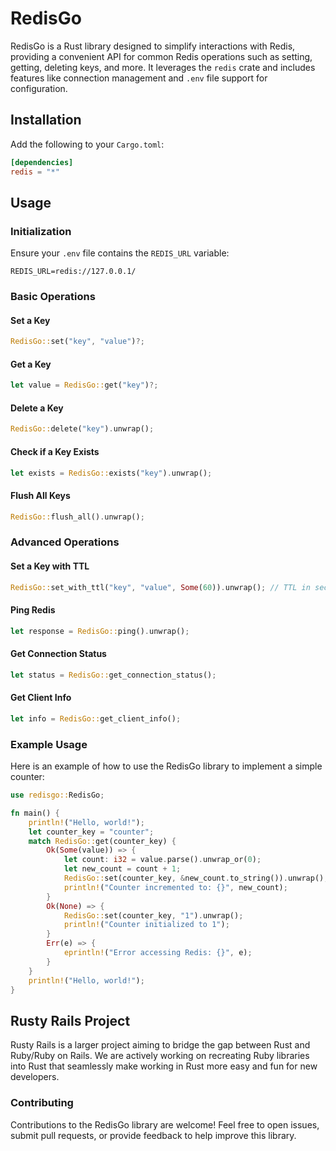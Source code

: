 # RedisGo

RedisGo is a Rust library designed to simplify interactions with Redis, providing a convenient API for common Redis operations such as setting, getting, deleting keys, and more. It leverages the `redis` crate and includes features like connection management and `.env` file support for configuration.


## Installation

Add the following to your `Cargo.toml`:

```toml
[dependencies]
redis = "*"
```

## Usage

### Initialization

Ensure your `.env` file contains the `REDIS_URL` variable:

```
REDIS_URL=redis://127.0.0.1/
```

### Basic Operations

#### Set a Key
```rust
RedisGo::set("key", "value")?;
```

#### Get a Key
```rust
let value = RedisGo::get("key")?;
```

#### Delete a Key
```rust
RedisGo::delete("key").unwrap();
```

#### Check if a Key Exists
```rust
let exists = RedisGo::exists("key").unwrap();
```

#### Flush All Keys
```rust
RedisGo::flush_all().unwrap();
```

### Advanced Operations

#### Set a Key with TTL
```rust
RedisGo::set_with_ttl("key", "value", Some(60)).unwrap(); // TTL in seconds
```

#### Ping Redis
```rust
let response = RedisGo::ping().unwrap();
```

#### Get Connection Status
```rust
let status = RedisGo::get_connection_status();
```

#### Get Client Info
```rust
let info = RedisGo::get_client_info();
```

### Example Usage

Here is an example of how to use the RedisGo library to implement a simple counter:

```rust
use redisgo::RedisGo;

fn main() {
    println!("Hello, world!");
    let counter_key = "counter"; 
    match RedisGo::get(counter_key) {
        Ok(Some(value)) => {
            let count: i32 = value.parse().unwrap_or(0);
            let new_count = count + 1;
            RedisGo::set(counter_key, &new_count.to_string()).unwrap();
            println!("Counter incremented to: {}", new_count);
        }
        Ok(None) => {
            RedisGo::set(counter_key, "1").unwrap();
            println!("Counter initialized to 1");
        }
        Err(e) => {
            eprintln!("Error accessing Redis: {}", e);
        }
    }
    println!("Hello, world!");
}
```

## Rusty Rails Project

Rusty Rails is a larger project aiming to bridge the gap between Rust and Ruby/Ruby on Rails. We are actively working on recreating Ruby libraries into Rust that seamlessly make working in Rust more easy and fun for new developers.

### Contributing

Contributions to the RedisGo library are welcome! Feel free to open issues, submit pull requests, or provide feedback to help improve this library.
